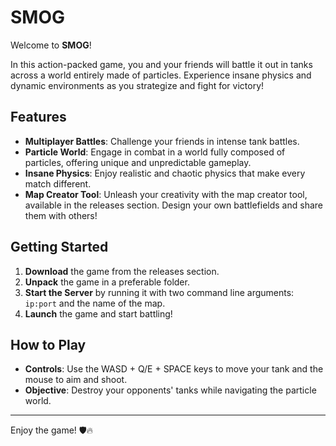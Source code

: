 # SMOG

Welcome to **SMOG**! 

In this action-packed game, you and your friends will battle it out in tanks across a world entirely made of particles. Experience insane physics and dynamic environments as you strategize and fight for victory!

## Features

- **Multiplayer Battles**: Challenge your friends in intense tank battles.
- **Particle World**: Engage in combat in a world fully composed of particles, offering unique and unpredictable gameplay.
- **Insane Physics**: Enjoy realistic and chaotic physics that make every match different.
- **Map Creator Tool**: Unleash your creativity with the map creator tool, available in the releases section. Design your own battlefields and share them with others!

## Getting Started

1. **Download** the game from the releases section.
2. **Unpack** the game in a preferable folder.
3. **Start the Server** by running it with two command line arguments: `ip:port` and the name of the map.
4. **Launch** the game and start battling!

## How to Play

- **Controls**: Use the WASD + Q/E + SPACE keys to move your tank and the mouse to aim and shoot.
- **Objective**: Destroy your opponents' tanks while navigating the particle world.

---

Enjoy the game! 🛡️🔥


